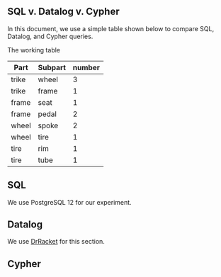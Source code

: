## SQL v. Datalog v. Cypher

In this document, we use a simple table shown below to compare
SQL, Datalog, and Cypher queries.

The working table

| Part  | Subpart | number |
|-------|---------|--------|
| trike | wheel   |  3     |
| trike | frame   | 1      |
| frame | seat    | 1      |
| frame | pedal   | 2      |
| wheel | spoke   | 2      |
| wheel | tire    | 1      |
| tire  | rim     | 1      |
| tire  | tube    | 1      |

## SQL

We use PostgreSQL 12 for our experiment. 


## Datalog

We use [DrRacket](https://docs.racket-lang.org/datalog/Tutorial.html?q=datalog) for this section.


## Cypher

